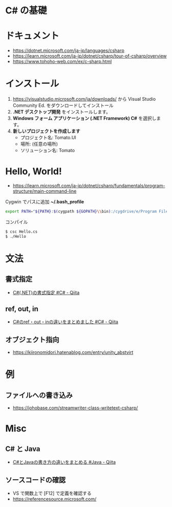 # C# の基礎
# ドキュメント
- https://dotnet.microsoft.com/ja-jp/languages/csharp
- https://learn.microsoft.com/ja-jp/dotnet/csharp/tour-of-csharp/overview
- https://www.tohoho-web.com/ex/c-sharp.html
# インストール
1. https://visualstudio.microsoft.com/ja/downloads/ から Visual Studio Community Ed. をダウンロードしてインストール
2. **.NET デスクトップ開発** をインストールします。
3. **Windows フォーム アプリケーション (.NET Framework) C#** を選択します。
4. **新しいプロジェクトを作成します**
   - プロジェクト名: Tomato.UI
   - 場所: (任意の場所)
   - ソリューション名: Tomato
# Hello, World!
- https://learn.microsoft.com/ja-jp/dotnet/csharp/fundamentals/program-structure/main-command-line

Cygwin でパスに追加 **~/.bash_profile**

```bash
export PATH="${PATH}:$(cygpath ${GOPATH}\\bin):/cygdrive/e/Program Files/Microsoft Visual Studio/2022/Community/MSBuild/Current/Bin/Roslyn"
```

コンパイル

```bash
$ csc Hello.cs
$ ./Hello
```

# 文法
## 書式指定
- [C#(.NET)の書式指定 #C# - Qiita](https://qiita.com/haruka_kotani/items/8d738e3fb76c6fdf0b3a)
## ref, out, in
- [C#のref・out・inの違いをまとめました #C# - Qiita](https://qiita.com/fksk36/items/dfa7e7e6ab40ecdd4ee8)
## オブジェクト指向
- https://kiironomidori.hatenablog.com/entry/unity_abstvirt
# 例
## ファイルへの書き込み
- https://johobase.com/streamwriter-class-writetext-csharp/
# Misc
## C# と Java
- [C#とJavaの書き方の違いをまとめる #Java - Qiita](https://qiita.com/yunomichawan/items/9c9e036383545a74ee6e)
## ソースコードの確認
- VS で関数上で [F12] で定義を確認する
- https://referencesource.microsoft.com/
